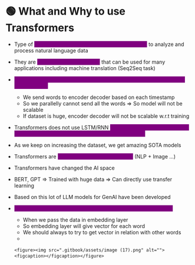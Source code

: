# 🟢 What and Why to use Transformers

* Type of <mark style="color:purple;background-color:purple;">**DL model that uses self attention mechanism**</mark> to analyze and process natural language data
* They are <mark style="color:purple;background-color:purple;">**encoder decoder models**</mark> that can be used for many applications including machine translation (Seq2Seq task)
* <mark style="color:purple;background-color:purple;">**Problem with attention mechanism: Cannot send words parallely, so no scalability**</mark>
  * We send words to encoder decoder based on each timestamp
  * So we parallelly cannot send all the words ⇒ So model will not be scalable
  * If dataset is huge, encoder decoder will not be scalable w.r.t training
* Transformers does not use LSTM/RNN <mark style="color:purple;background-color:purple;">**they use self attention modules ⇒ All the words will be parallelly sent for processing**</mark>
* As we keep on increasing the dataset, we get amazing SOTA models
* Transformers are <mark style="color:purple;background-color:purple;">**also used in multi modal tasks**</mark> (NLP + Image ...)
* Transformers have changed the AI space&#x20;
* BERT, GPT ⇒ Trained with huge data ⇒ Can directly use transfer learning
* Based on this lot of LLM models for GenAI have been developed
* <mark style="color:purple;background-color:purple;">**Contextual Embeddings: get vector in relation with other words**</mark>
  * &#x20;When we pass the data in embedding layer
  * So embedding layer will give vector for each word
  * We should always to try to get vector in relation with other words
  *

      <figure><img src=".gitbook/assets/image (17).png" alt=""><figcaption></figcaption></figure>
